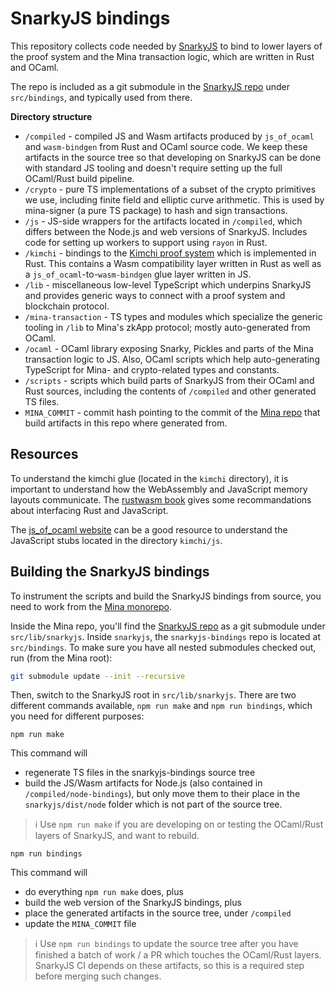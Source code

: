 # SnarkyJS bindings

This repository collects code needed by [SnarkyJS](https://github.com/o1-labs/snarkyjs) to bind to lower layers of the proof system and the Mina transaction logic, which are written in Rust and OCaml.

The repo is included as a git submodule in the [SnarkyJS repo](https://github.com/o1-labs/snarkyjs) under `src/bindings`, and typically used from there.

**Directory structure**

- `/compiled` - compiled JS and Wasm artifacts produced by `js_of_ocaml` and `wasm-bindgen` from Rust and OCaml source code. We keep these artifacts in the source tree so that developing on SnarkyJS can be done with standard JS tooling and doesn't require setting up the full OCaml/Rust build pipeline.
- `/crypto` - pure TS implementations of a subset of the crypto primitives we use, including finite field and elliptic curve arithmetic. This is used by mina-signer (a pure TS package) to hash and sign transactions.
- `/js` - JS-side wrappers for the artifacts located in `/compiled`, which differs between the Node.js and web versions of SnarkyJS. Includes code for setting up workers to support using `rayon` in Rust.
- `/kimchi` - bindings to the [Kimchi proof system](https://o1-labs.github.io/proof-systems/kimchi/overview.html) which is implemented in Rust. This contains a Wasm compatibility layer written in Rust as well as a `js_of_ocaml`-to-`wasm-bindgen` glue layer written in JS.
- `/lib` - miscellaneous low-level TypeScript which underpins SnarkyJS and provides generic ways to connect with a proof system and blockchain protocol.
- `/mina-transaction` - TS types and modules which specialize the generic tooling in `/lib` to Mina's zkApp protocol; mostly auto-generated from OCaml.
- `/ocaml` - OCaml library exposing Snarky, Pickles and parts of the Mina transaction logic to JS. Also, OCaml scripts which help auto-generating TypeScript for Mina- and crypto-related types and constants.
- `/scripts` - scripts which build parts of SnarkyJS from their OCaml and Rust sources, including the contents of `/compiled` and other generated TS files.
- `MINA_COMMIT` - commit hash pointing to the commit of the [Mina repo](https://github.com/MinaProtocol/mina) that build artifacts in this repo where generated from.

## Resources

To understand the kimchi glue (located in the `kimchi` directory), it is
important to understand how the WebAssembly and JavaScript memory layouts communicate.
The [rustwasm
book](https://rustwasm.github.io/docs/book/game-of-life/implementing.html) gives
some recommandations about interfacing Rust and JavaScript.

The [js_of_ocaml
website](https://ocsigen.org/js_of_ocaml/latest/manual/overview) can be a good
resource to understand the JavaScript stubs located in the directory
`kimchi/js`.

## Building the SnarkyJS bindings

To instrument the scripts and build the SnarkyJS bindings from source, you need to work from the [Mina monorepo](https://github.com/MinaProtocol/mina).

Inside the Mina repo, you'll find the [SnarkyJS repo](https://github.com/o1-labs/snarkyjs) as a git submodule under `src/lib/snarkyjs`. Inside `snarkyjs`, the `snarkyjs-bindings` repo is located at `src/bindings`. To make sure you have all nested submodules checked out, run (from the Mina root):

```sh
git submodule update --init --recursive
```

Then, switch to the SnarkyJS root in `src/lib/snarkyjs`. There are two different commands available, `npm run make` and `npm run bindings`, which you need for different purposes:

```
npm run make
```

This command will

- regenerate TS files in the snarkyjs-bindings source tree
- build the JS/Wasm artifacts for Node.js (also contained in `/compiled/node-bindings`), but only move them to their place in the `snarkyjs/dist/node` folder which is not part of the source tree.

> ℹ️ Use `npm run make` if you are developing on or testing the OCaml/Rust layers of SnarkyJS, and want to rebuild.

```
npm run bindings
```

This command will

- do everything `npm run make` does, plus
- build the web version of the SnarkyJS bindings, plus
- place the generated artifacts in the source tree, under `/compiled`
- update the `MINA_COMMIT` file

> ℹ️ Use `npm run bindings` to update the source tree after you have finished a batch of work / a PR which touches the OCaml/Rust layers. SnarkyJS CI depends on these artifacts, so this is a required step before merging such changes.
